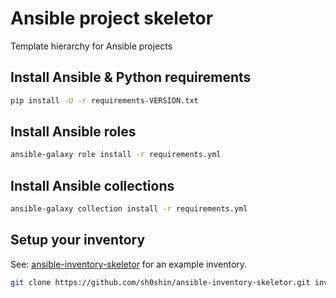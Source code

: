 # Ansible project skeletor

Template hierarchy for Ansible projects

## Install Ansible & Python requirements
```sh
pip install -U -r requirements-VERSION.txt
```

## Install Ansible roles
```sh
ansible-galaxy role install -r requirements.yml
```

## Install Ansible collections
```sh
ansible-galaxy collection install -r requirements.yml
```

## Setup your inventory
See: [ansible-inventory-skeletor](https://github.com/sh0shin/ansible-inventory-skeletor) for an example inventory.

```sh
git clone https://github.com/sh0shin/ansible-inventory-skeletor.git inventories/skeletor
```

[//]: # ( vim: set ft=markdown sw=2 ts=2 noet : )
